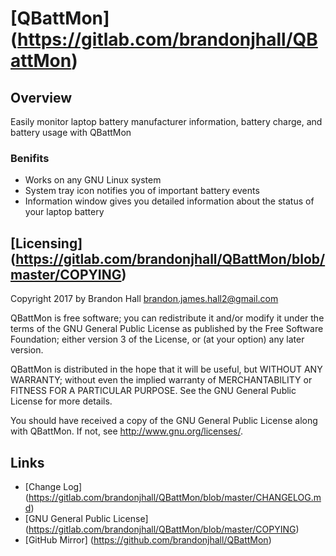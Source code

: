 # [QBattMon] (https://gitlab.com/brandonjhall/QBattMon)

## Overview ##
Easily monitor laptop battery manufacturer information, battery charge, and battery usage with QBattMon

### Benifits ###
 * Works on any GNU Linux system
 * System tray icon notifies you of important battery events
 * Information window gives you detailed information about the status of your laptop battery

## [Licensing] (https://gitlab.com/brandonjhall/QBattMon/blob/master/COPYING) ##
Copyright 2017 by Brandon Hall
brandon.james.hall2@gmail.com

QBattMon is free software; you can redistribute it and/or modify
it under the terms of the GNU General Public License as published by
the Free Software Foundation; either version 3 of the License, or
(at your option) any later version.

QBattMon is distributed in the hope that it will be useful,
but WITHOUT ANY WARRANTY; without even the implied warranty of
MERCHANTABILITY or FITNESS FOR A PARTICULAR PURPOSE.  See the
GNU General Public License for more details.

You should have received a copy of the GNU General Public License
along with QBattMon. If not, see <http://www.gnu.org/licenses/>.

## Links ##
 * [Change Log] (https://gitlab.com/brandonjhall/QBattMon/blob/master/CHANGELOG.md)
 * [GNU General Public License] (https://gitlab.com/brandonjhall/QBattMon/blob/master/COPYING)
 * [GitHub Mirror] (https://github.com/brandonjhall/QBattMon)